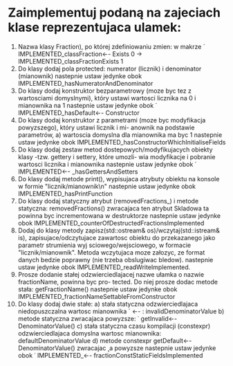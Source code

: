 # Zaimplementuj podaną na zajeciach klase reprezentujaca ulamek:
1. Nazwa klasy Fraction), po której zdefiniowaniu zmien: w makrze ´ IMPLEMENTED_classFraction←-
Exists 0 -> IMPLEMENTED_classFractionExists 1
2. Do klasy dodaj pola protected: numerator (licznik) i denominator (mianownik) nastepnie ustaw jedynke
obok IMPLEMENTED_hasNumeratorAndDenominator
3. Do klasy dodaj konstruktor bezparametrowy (moze byc tez z wartosciami domyslnymi), który ustawi 
wartosci licznika na 0 i mianownika na 1 nastepnie ustaw jedynke obok ´ IMPLEMENTED_hasDefault←-
Constructor
4. Do klasy dodaj konstruktor z parametrami (moze byc modyfikacja powyzszego), który ustawi licznik i mi-
anownik na podstawie parametrów, a) wartoscia domyslna dla mianownika ma byc 1 nastepnie ustaw jedynke 
obok IMPLEMENTED_hasConstructorWhichInitialiseFields
5. Do klasy dodaj zestaw metod dostepowych/modyfikujacych obiekty klasy -tzw. gettery i settery, które umozli- 
wia modyfikacje i pobranie wartosci licznika i mianownika nastepnie ustaw jedynke obok ´ IMPLEMENTED←-
_hasGettersAndSetters
6. Do klasy dodaj metode print(), wypisujaca atrybuty obiektu na konsole w formie "licznik/mianownik\n" nastepnie ustaw jedynke obok IMPLEMENTED_hasPrintFunction
7. Do klasy dodaj statyczny atrybut (removedFractions_) i metode statyczna: removedFractions() zwracajaca ten atrybut Skladowa ta powinna byc incrementowana w destruktorze nastepnie ustaw jedynke obok  IMPLEMENTED_counterOfDestructedFractionsImplemented
8. Dodaj do klasy metody zapisz(std::ostream& os)/wczytaj(std::istream& is), zapisujace/odczytujace zawartosc obiektu do przekazanego jako parametr strumienia wyj sciowego/wejsciowego, w formacie "licznik/mianownik". Metoda wczytujaca moze załozyc, ze format danych bedzie poprawny (nie trzeba
obslugiwac bledow). nastepnie ustaw jedynke obok IMPLEMENTED_readWriteImplemented.
9. Prosze dodanie stałej odzwierciedlajacej nazwe ułamka o nazwie fractionName, powinna byc pro- 
tected. Do niej prosze dodac metode stała:  getFractionName() nastepnie ustaw jedynke obok
IMPLEMENTED_fractionNameSettableFromConstructor
10. Do klasy dodaj dwie stałe: a) stała statyczna odzwierciedlajaca niedopuszczalna wartosc mianownika ´ ←-
: invalidDenominatorValue b) metode statyczna zwracajaca powyzsze: ˙ getInvalid←-
DenominatorValue() c) stała statyczna czasu kompilacji (constexpr) odzwierciedlajaca domyslna 
wartosc mianownika:  defaultDenominatorValue d) metode constexpr getDefault←-
DenominatorValue() zwracajac ˛a powyzsze nastepnie ustaw jedynke obok ˙ IMPLEMENTED_←-
fractionConstStaticFieldsImplemented
